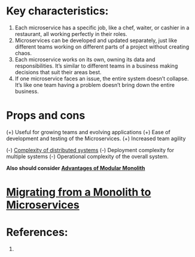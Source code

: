 
# Key characteristics:

1. Each microservice has a specific job, like a chef, waiter, or cashier in a restaurant, all working perfectly in their roles.
2. Microservices can be developed and updated separately, just like different teams working on different parts of a project without creating chaos.
3. Each microservice works on its own, owning its data and responsibilities. It’s similar to different teams in a business making decisions that suit their areas best.
5. If one microservice faces an issue, the entire system doesn’t collapse. It’s like one team having a problem doesn’t bring down the entire business.

# Props and cons

(+) Useful for growing teams and evolving applications
(+) Ease of development and testing of the Microservices.
(+) Increased team agility

(-) [Complexity of distributed systems](../../3.%20Non-functional%20System%20Characteristics/Complexity%20and%20Coupling/Complexity%20of%20distributed%20systems.md)
(-) Deployment complexity for multiple systems
(-) Operational complexity of the overall system.

**Also should consider [Advantages of Modular Monolith](Advantages%20of%20Modular%20Monolith.md)**

# [Migrating from a Monolith to Microservices](Migrating%20from%20a%20Monolith%20to%20Microservices.md)

# References: 
1. 